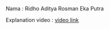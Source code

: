 Nama : Ridho Aditya Rosman Eka Putra

Explanation video : <a href="https://drive.google.com/drive/folders/19DCZsBeJmmGVRN7S_7dc6lYumWDX6tFH?usp=drive_link">video link<a>
